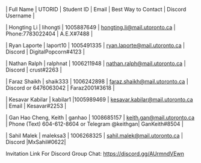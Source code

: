 | Full Name | UTORID | Student ID | Email | Best Way to Contact | Discord Username |

| Hongting Li | lihongti | 1005887649 | hongting.li@mail.utoronto.ca | Phone:7783022404 | A.E.X#7488 |

| Ryan Laporte | laport10 | 1005491335 | ryan.laporte@mail.utoronto.ca | Discord | DigitalPopcorn#4123 |

| Nathan Ralph | ralphnat | 1006211948 | nathan.ralph@mail.utoronto.ca | Discord | crust#2263 |

| Faraz Shaikh | shaik333 | 1006242898 | faraz.shaikh@mail.utoronto.ca | Discord or 6476063042 | Faraz2001#3618 |

| Kesavar Kabilar | kabilar1 |1005989469 | kesavar.kabilar@mail.utoronto.ca | Email | Kesavar#2253 |

| Gan Hao Cheng, Keith | ganhao | 1008685157 | keith.gan@mail.utoronto.ca | Phone (Text) 604-612-8604  or Telegram @keithgan| GanKeith#8504 |

| Sahil Malek | maleksa3 | 1006268325 | sahil.malek@mail.utoronto.ca | Discord |MxSahil#0622|


Invitation Link For Discord Group Chat: https://discord.gg/AUrmndVEwn
